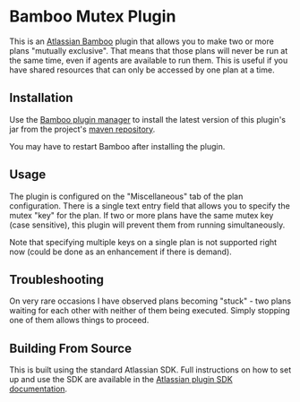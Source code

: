 Bamboo Mutex Plugin
===================

This is an [Atlassian Bamboo](http://www.atlassian.com/software/bamboo) plugin that allows you to make two or more plans "mutually exclusive". That means that those plans will never be run at the same time, even if agents are available to run them. This is useful if you have shared resources that can only be accessed by one plan at a time.


Installation
------------

Use the [Bamboo plugin manager](https://confluence.atlassian.com/display/BAMBOO/Add-ons) to install the latest version of this plugin's jar from the project's [maven repository](http://repo1.maven.org/maven2/com/github/ampedandwired/bamboo-mutex-plugin/).

You may have to restart Bamboo after installing the plugin.


Usage
-----

The plugin is configured on the "Miscellaneous" tab of the plan configuration. There is a single text entry field that allows you to specify the mutex "key" for the plan. If two or more plans have the same mutex key (case sensitive), this plugin will prevent them from running simultaneously.

Note that specifying multiple keys on a single plan is not supported right now (could be done as an enhancement if there is demand).


Troubleshooting
---------------

On very rare occasions I have observed plans becoming "stuck" - two plans waiting for each other with neither of them being executed. Simply stopping one of them allows things to proceed.


Building From Source
--------------------

This is built using the standard Atlassian SDK. Full instructions on how to set up and use the SDK are available in the [Atlassian plugin SDK documentation](https://developer.atlassian.com/display/DOCS/Introduction+to+the+Atlassian+Plugin+SDK).
